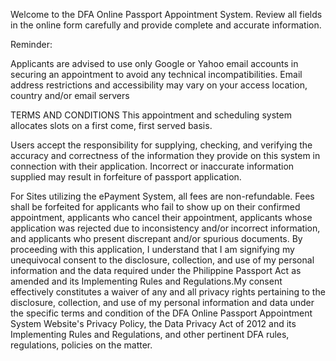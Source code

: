 Welcome to the DFA Online Passport Appointment System. Review all fields in the online form carefully and provide complete and accurate information.

Reminder:

Applicants are advised to use only Google or Yahoo email accounts in securing an appointment to avoid any technical incompatibilities. Email address restrictions and accessibility may vary on your access location, country and/or email servers

TERMS AND CONDITIONS
This appointment and scheduling system allocates slots on a first come, first served basis.

Users accept the responsibility for supplying, checking, and verifying the accuracy and correctness of the information they provide on this system in connection with their application. Incorrect or inaccurate information supplied may result in forfeiture of passport application.

For Sites utilizing the ePayment System, all fees are non-refundable. Fees shall be forfeited for applicants who fail to show up on their confirmed appointment, applicants who cancel their appointment, applicants whose application was rejected due to inconsistency and/or incorrect information, and applicants who present discrepant and/or spurious documents.
By proceeding with this application, I understand that I am signifying my unequivocal consent to the disclosure, collection, and use of my personal information and the data required under the Philippine Passport Act as amended and its Implementing Rules and Regulations.My consent effectively constitutes a waiver of any and all privacy rights pertaining to the disclosure, collection, and use of my personal information and data under the specific terms and condition of the DFA Online Passport Appointment System Website's Privacy Policy, the Data Privacy Act of 2012 and its Implementing Rules and Regulations, and other pertinent DFA rules, regulations, policies on the matter.
